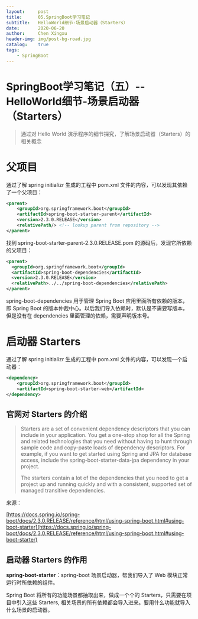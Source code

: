```yaml
---
layout:     post
title:      05.SpringBoot学习笔记
subtitle:   HelloWorld细节-场景启动器（Starters）
date:       2020-06-20
author:     Chen Xingxu
header-img: img/post-bg-road.jpg
catalog:    true
tags:
    - SpringBoot
---
```

# SpringBoot学习笔记（五）--HelloWorld细节-场景启动器（Starters）

>通过对 Hello World 演示程序的细节探究，了解场景启动器（Starters）的相关概念

# 父项目

通过了解 spring initializr 生成的工程中 pom.xml 文件的内容，可以发现其依赖了一个父项目：

```xml
<parent>
    <groupId>org.springframework.boot</groupId>
    <artifactId>spring-boot-starter-parent</artifactId>
    <version>2.3.0.RELEASE</version>
    <relativePath/> <!-- lookup parent from repository -->
</parent>
```

找到 spring-boot-starter-parent-2.3.0.RELEASE.pom 的源码后，发现它所依赖的父项目：

```xml
<parent>
  <groupId>org.springframework.boot</groupId>
  <artifactId>spring-boot-dependencies</artifactId>
  <version>2.3.0.RELEASE</version>
  <relativePath>../../spring-boot-dependencies</relativePath>
</parent>
```

spring-boot-dependencies 用于管理 Spring Boot 应用里面所有依赖的版本，即 Spring Boot 的版本仲裁中心。以后我们导入依赖时，默认是不需要写版本，但是没有在 dependencies 里面管理的依赖，需要声明版本号。

# 启动器 Starters

通过了解 spring initializr 生成的工程中 pom.xml 文件的内容，可以发现一个启动器：

```xml
<dependency>
    <groupId>org.springframework.boot</groupId>
    <artifactId>spring-boot-starter-web</artifactId>
</dependency>
```

## 官网对 Starters 的介绍

>Starters are a set of convenient dependency descriptors that you can include in your application. You get a one-stop shop for all the Spring and related technologies that you need without having to hunt through sample code and copy-paste loads of dependency descriptors. For example, if you want to get started using Spring and JPA for database access, include the spring-boot-starter-data-jpa dependency in your project.
>
>The starters contain a lot of the dependencies that you need to get a project up and running quickly and with a consistent, supported set of managed transitive dependencies.

来源：

[https://docs.spring.io/spring-boot/docs/2.3.0.RELEASE/reference/html/using-spring-boot.html#using-boot-starter](https://docs.spring.io/spring-boot/docs/2.3.0.RELEASE/reference/html/using-spring-boot.html#using-boot-starter)

## 启动器 Starters 的作用

**spring-boot-starter**：spring-boot 场景启动器，帮我们导入了 Web 模块正常运行时所依赖的组件。

Spring Boot 将所有的功能场景都抽取出来，做成一个个的 Starters，只需要在项目中引入这些 Starters, 相关场景的所有依赖都会导入进来。要用什么功能就导入什么场景的启动器。